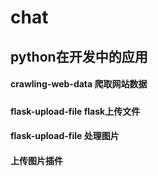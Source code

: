 # chat
## python在开发中的应用
####  crawling-web-data 爬取网站数据
##### 
#####
####  flask-upload-file flask上传文件
####  flask-upload-file 处理图片
####  上传图片插件


